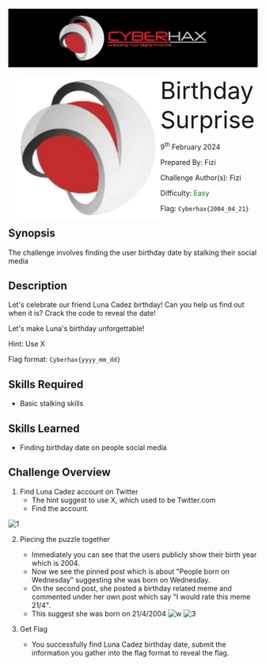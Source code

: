 ![img](../../assets/banner.png)

<img src="../../assets/cyberhax.png" style="margin-left: 20px; zoom: 80%;" align=left />
<font size="10">Birthday Surprise</font>

9<sup>th</sup> February 2024

​Prepared By: Fizi

​Challenge Author(s): Fizi

​Difficulty: <font color=green>Easy</font>

Flag: `Cyberhax{2004_04_21}`

## Synopsis

The challenge involves finding the user birthday date by stalking their social media

## Description

Let's celebrate our friend Luna Cadez birthday! Can you help us find out when it is? Crack the code to reveal the date!

Let's make Luna's birthday unforgettable!

Hint: Use X

Flag format: `Cyberhax{yyyy_mm_dd}`


## Skills Required

- Basic stalking skills

## Skills Learned

- Finding birthday date on people social media

## Challenge Overview

1. Find Luna Cadez account on Twitter
   - The hint suggest to use X, which used to be Twitter.com
   - Find the account.
   
  ![1](https://github.com/FROST8ytes/Cyberhax-Hacking-101/assets/131322679/6d1d20c3-39cb-4a3a-842b-748bb50cfd0c)

2. Piecing the puzzle together 
   - Immediately you can see that the users publicly show their birth year which is 2004.
   - Now we see the pinned post which is about "People born on Wednesday" suggesting she was born on Wednesday.
   - On the second post, she posted a birthday related meme and commented under her own post which say "I would rate this meme 21/4".
   - This suggest she was born on 21/4/2004
![w](https://github.com/FROST8ytes/Cyberhax-Hacking-101/assets/131322679/f0a7809b-e5c5-4b0e-aa44-6e2b1be47839)
![3](https://github.com/FROST8ytes/Cyberhax-Hacking-101/assets/131322679/cc04ae17-6059-40fa-9a43-6e2e923ca0d9)

3. Get Flag
   - You successfully find Luna Cadez birthday date, submit the information you gather into the flag format to reveal the flag.
